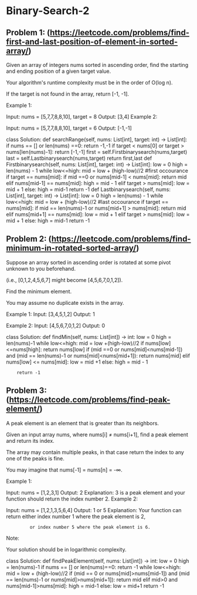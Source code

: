 # Binary-Search-2

## Problem 1: (https://leetcode.com/problems/find-first-and-last-position-of-element-in-sorted-array/)

Given an array of integers nums sorted in ascending order, find the starting and ending position of a given target value.

Your algorithm's runtime complexity must be in the order of O(log n).

If the target is not found in the array, return [-1, -1].

Example 1:

Input: nums = [5,7,7,8,8,10], target = 8
Output: [3,4]
Example 2:

Input: nums = [5,7,7,8,8,10], target = 6
Output: [-1,-1]

class Solution:
    def searchRange(self, nums: List[int], target: int) -> List[int]:
        if nums == [] or len(nums) ==0:
            return -1,-1
        if target < nums[0] or target > nums[len(nums)-1]:
            return [-1,-1]
        first = self.Firstbinarysearch(nums,target)
        last = self.Lastbinarysearch(nums,target)
        return first,last
    def Firstbinarysearch(self, nums: List[int], target: int) -> List[int]:
        low = 0
        high = len(nums) - 1
        while low<=high:
            mid = low + (high-low)//2
            #first occourance
            if target == nums[mid]:
                if mid ==0 or nums[mid-1] < nums[mid]:
                        return mid
                elif nums[mid-1] == nums[mid]:
                        high = mid - 1
            elif target > nums[mid]:
                        low = mid + 1
            else:
                high = mid-1
        return -1
    def Lastbinarysearch(self, nums: List[int], target: int) -> List[int]:
        low = 0
        high = len(nums) - 1
        while low<=high:
            mid = low + (high-low)//2
            #last occourance
            if target == nums[mid]:
                if mid == len(nums)-1 or nums[mid+1] > nums[mid]:
                        return mid
                elif nums[mid+1] == nums[mid]:
                        low = mid + 1
            elif target > nums[mid]:
                        low = mid + 1
            else:
                high = mid-1
        return -1
<!--                    
        #Time Complexity: O(logn)
        #Space Complexity: O(n)
        #Approach: A sorted array is given -> do a binary search to find the first occourance and a second binary find the second occourance.  -->
        
            
        

## Problem 2: (https://leetcode.com/problems/find-minimum-in-rotated-sorted-array/)

Suppose an array sorted in ascending order is rotated at some pivot unknown to you beforehand.

(i.e., [0,1,2,4,5,6,7] might become [4,5,6,7,0,1,2]).

Find the minimum element.

You may assume no duplicate exists in the array.

Example 1:
Input: [3,4,5,1,2]
Output: 1

Example 2:
Input: [4,5,6,7,0,1,2]
Output: 0

class Solution:
    def findMin(self, nums: List[int]) -> int:
        low = 0
        high = len(nums)-1
        while low<=high:
            mid = low +(high-low)//2
            if  nums[low] <=nums[high]:
                return nums[low]
            if (mid ==0 or nums[mid]<nums[mid-1]) and (mid == len(nums)-1 or nums[mid]<nums[mid+1]):
                    return nums[mid]
            elif nums[low] <= nums[mid]:
                low = mid +1
            else:
                high = mid - 1
            
        return -1
<!-- # Time Complexity: O(logn)
#Space Complexity: O(n)
#Approach: first check if the array is sorted, if yes then directly return the first element. If not check whether low<mid and if yes, move your low pointers to the unsorted region and check again check untill you arrive at the happy case. We also check if the mid element is less than the neighbours.  -->

## Problem 3: (https://leetcode.com/problems/find-peak-element/)
A peak element is an element that is greater than its neighbors.

Given an input array nums, where nums[i] ≠ nums[i+1], find a peak element and return its index.

The array may contain multiple peaks, in that case return the index to any one of the peaks is fine.

You may imagine that nums[-1] = nums[n] = -∞.

Example 1:

Input: nums = [1,2,3,1]
Output: 2
Explanation: 3 is a peak element and your function should return the index number 2.
Example 2:

Input: nums = [1,2,1,3,5,6,4]
Output: 1 or 5 
Explanation: Your function can return either index number 1 where the peak element is 2, 

             or index number 5 where the peak element is 6.
Note:

Your solution should be in logarithmic complexity.

class Solution:
    def findPeakElement(self, nums: List[int]) -> int:
        low = 0
        high = len(nums)-1
        if nums == [] or len(nums)==0:
            return -1
        while low<=high:
            mid = low + (high-low)//2
            if (mid == 0 or nums[mid]>nums[mid-1]) and (mid == len(nums)-1 or nums[mid]>nums[mid+1]):
                return mid
            elif mid>0 and nums[mid-1]>nums[mid]:
                high = mid-1
            else:
                low = mid+1
        return -1
    <!-- #Time Complexity: O(logn)
    #Space Complexity: O(n)
    #Approach - an unsorted array is given -> divide the array using binary search technique -> compare the element to its neighbours -> if greater return mid (happy case)
    # else find the side that has an increasing end move your pointers accordingly  -->
